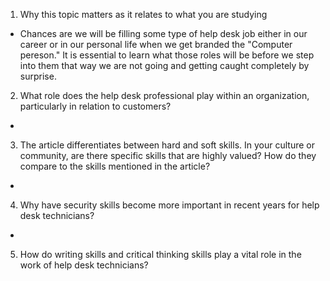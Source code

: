 
1. Why this topic matters as it relates to what you are studying

- Chances are we will be filling some type of help desk job either in our career or in our personal life when we get branded the "Computer pereson." It is essential to learn what those roles will be before we step into them that way we are not going and getting caught completely by surprise.

2. What role does the help desk professional play within an organization, particularly in relation to customers?

- 

3. The article differentiates between hard and soft skills. In your culture or community, are there specific skills that are highly valued? How do they compare to the skills mentioned in the article?

- 

4. Why have security skills become more important in recent years for help desk technicians?

- 

5. How do writing skills and critical thinking skills play a vital role in the work of help desk technicians?
